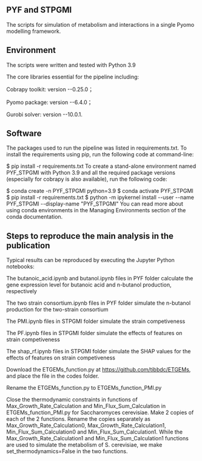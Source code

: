 ## PYF and STPGMI
The scripts for simulation of metabolism and interactions in a single Pyomo modelling framework.

## Environment
The scripts were written and tested with Python 3.9

The core libraries essential for the pipeline including:

Cobrapy toolkit: version --0.25.0；

Pyomo package: version --6.4.0；

Gurobi solver: version --10.0.1.

## Software
The packages used to run the pipeline was listed in requirements.txt. To install the requirements using pip, run the following code at command-line:

$ pip install -r requirements.txt
To create a stand-alone environment named PYF_STPGMI with Python 3.9 and all the required package versions (especially for cobrapy is also available), run the following code:

$ conda create -n PYF_STPGMI python=3.9
$ conda activate PYF_STPGMI
$ pip install -r requirements.txt
$ python -m ipykernel install --user --name PYF_STPGMI --display-name "PYF_STPGMI"
You can read more about using conda environments in the Managing Environments section of the conda documentation.

## Steps to reproduce the main analysis in the publication
Typical results can be reproduced by executing the Jupyter Python notebooks:

The butanoic_acid.ipynb and butanol.ipynb files in PYF folder calculate the gene expression level for butanoic acid and n-butanol production, respectively

The two strain consortium.ipynb files in PYF folder simulate the n-butanol production for the two-strain consortium

The PMI.ipynb files in STPGMI folder simulate the strain competiveness

The PF.ipynb files in STPGMI folder simulate the effects of features on strain competiveness

The shap_rf.ipynb files  in STPGMI folder simulate the SHAP values for the effects of features on strain competiveness

Download the ETGEMs_function.py at https://github.com/tibbdc/ETGEMs, and place the file in the codes folder.

Rename the ETGEMs_function.py to ETGEMs_function_PMI.py

Close the thermodynamic constraints in functions of Max_Growth_Rate_Calculation and Min_Flux_Sum_Calculation in ETGEMs_function_PMI.py for Saccharomyces cerevisiae.
	Make 2 copies of each of the 2 functions.
	Rename the copies separately as Max_Growth_Rate_Calculation0, Max_Growth_Rate_Calculation1, Min_Flux_Sum_Calculation0 and Min_Flux_Sum_Calculation1.
	While the Max_Growth_Rate_Calculation1 and Min_Flux_Sum_Calculation1 functions are used to simulate the metabolism of S. cerevisiae, we make set_thermodynamics=False in the two functions.

